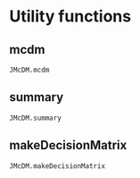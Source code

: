 # Utility functions

## mcdm
```@docs
JMcDM.mcdm
```

## summary
```@docs
JMcDM.summary
```


## makeDecisionMatrix
```@docs
JMcDM.makeDecisionMatrix
```